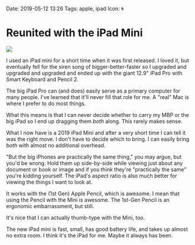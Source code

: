 Date: 2019-05-12 13:26
Tags: apple, ipad
Icon: 🌀

# Reunited with the iPad Mini

![](/_img/2019/2019-05-12_iPad-Mini-and-Leuchtturm.jpg)

I used an iPad mini for a short time when it was first released. I loved it, but eventually fell for the siren song of bigger-better-faster so I upgraded and upgraded and upgraded and ended up with the giant 12.9" iPad Pro with Smart Keyboard and Pencil 2. 

The big iPad Pro can (and does) easily serve as a primary computer for many people. I've learned that it'll never fill that role for me. A "real" Mac is where I prefer to do most things.

What this means is that I can never decide whether to carry my MBP or the big iPad so I end up dragging them _both_ along. This rarely makes sense.

What I now have is a 2019 iPad Mini and after a very short time I can tell it was the right move. I don't have to decide which to bring. I can easily bring _both_ with almost no additional overhead.

"But the big iPhones are practically the same thing," you may argue, but you'd be wrong. Hold them up side-by-side while viewing just about any document or book or image and if you think they're "practically the same" you're kidding yourself. The iPad's aspect ratio is also much better for viewing the things I want to look at.

It works with the (1st Gen) Apple Pencil, which is awesome. I mean that using the Pencil with the Mini is awesome. The 1st-Gen Pencil is an ergonomic embarrassment, but still.

It's nice that I can actually thumb-type with the Mini, too.

The new iPad mini is fast, small, has good battery life, and takes up almost no extra room. I think it's the iPad for me. Maybe it always has been.